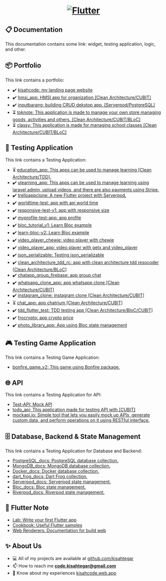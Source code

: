 <a href="https://flutter.dev/">
  <h1 align="center">
    <picture>
      <source media="(prefers-color-scheme: dark)" srcset="https://storage.googleapis.com/cms-storage-bucket/6e19fee6b47b36ca613f.png">
      <img alt="Flutter" src="https://storage.googleapis.com/cms-storage-bucket/c823e53b3a1a7b0d36a9.png">
    </picture>
  </h1>
</a>

## 📋 Documentation
This documentation contains some link: widget, testing application, logic, and other. 

## 📦 Portfolio
This link contains a portfolio:
- ✔️ [kisahcode: my landing page website](https://github.com/kisahtegar/kisahcode)
- ✔️ [hmsi_app: HMSI app for organization [Clean Architecture/CUBIT]](https://github.com/kisahtegar/hmsi_app)
- ✔️ [inputbarang: building CRUD dekstop app. [Serverpod/PostgreSQL]](https://github.com/kisahtegar/inputbarang)
- ⏳ [toknote: This application is made to manage your own store managing goods, activities and others. [Clean Architecture/CUBIT/BLoC]](https://github.com/kisahtegar/toknote)
- ⏳ [classy: This application is made for managing school classes [Clean Architecture/CUBIT/BLoC]](https://github.com/kisahtegar/classy)

<!-- 
## Widget
This link contains a widget.
- .. 
-->

## 🧪 Testing Application
This link contains a Testing Application:
- ⏳ [education_app: This apps can be used to manage learning [Clean Architecture/TDD].](https://github.com/kisahtegar/education_app)
- ✔️ [ulearning_app: This apps can be used to manage learning using laravel admin, upload videos, and there are also payments using Stripe.](https://github.com/kisahtegar/ulearning_app)
- ✔️ [trelloappclone: A new Flutter project with Serverpod.](https://github.com/kisahtegar/trelloappclone)
- ✔️ [worldtime-test: app with api world time](https://github.com/kisahtegar/worldtime-test)
- ✔️ [responsive-test-v1: app with responsive size](https://github.com/kisahtegar/responsive-test-v1)
- ✔️ [myprofile-test-app: app profile](https://github.com/kisahtegar/myprofile-test-app)
- ✔️ [bloc_tutorial_v1: Learn Bloc example](https://github.com/kisahtegar/bloc_tutorial_v1)
- ✔️ [learn-bloc-v2: Learn Bloc example](https://github.com/kisahtegar/learn-bloc-v2)
- ✔️ [video_player_chewie: video player with chewie](https://github.com/kisahtegar/video_player_chewie)
- ✔️ [video_player_app: video player with getx and video_player](https://github.com/kisahtegar/video_player_app)
- ✔️ [json_serializable: Testing json_serializable](https://github.com/kisahtegar/json_serializable)
- ✔️ [clean_architecture_tdd_rc: app with clean architecture tdd resocoder [Clean Architecture/BLoC]](https://github.com/kisahtegar/clean_architecture_tdd_rc)
- ✔️ [chatapp_group_firebase: app group chat](https://github.com/kisahtegar/chatapp_group_firebase)
- ✔️ [whatsapp_clone_app: app whatsapp clone [Clean Architecture/CUBIT]](https://github.com/kisahtegar/whatsapp_clone_app)
- ✔️ [instagram_clone: instagram clone [Clean Architecture/CUBIT]](https://github.com/kisahtegar/instagram_clone)
- ⏳ [chat_app: app chatrium [Clean Architecture/CUBIT]](https://github.com/kisahtegar/chat_app)
- ✔️ [tdd_flutter_test: TDD testing app [Clean Architecture/BloC/CUBIT]](https://github.com/kisahtegar/tdd_flutter_test)
- ✔️ [frocrypto: app crypto price](https://github.com/kisahtegar/frocrypto)
- ✔️ [photo_library_app: App using Bloc state management](https://github.com/kisahtegar/Bloc_docs/tree/main/demos/vandad_course/photo_library_app)

## 🎮 Testing Game Application
This link contains a Testing Game Application:
- [bonfire_game_v2: This game using Bonfire package.](https://github.com/kisahtegar/bonfire_game_v2)

## 🌐 API
This link contains a Testing Application for API:
- [Test-API: Mock API](https://github.com/kisahtegar/Test-API)
- [todo_api: This application made for testing API with [CUBIT]](https://github.com/kisahtegar/todo_api)
- [mockapi.io: Simple tool that lets you easily mock up APIs, generate custom data, and perform operations on it using RESTful interface.](mockapi.io)

## 🗄️ Database, Backend & State Management
This link contains a Testing Application for Database and Backend:
- [PostgreSQL_docs: PostgreSQL database collection.](https://github.com/kisahtegar/PostgreSQL_docs)
- [MongoDB_docs: MongoDB database collection.](https://github.com/kisahtegar/MongoDB_docs)
- [Docker_docs: Docker database collection.](https://github.com/kisahtegar/Docker_docs)
- [dart_frog_docs: Dart Frog collection.](https://github.com/kisahtegar/dart_frog_docs)
- [Serverpod_docs: Serverpod state management.](https://github.com/kisahtegar/Serverpod_docs)
- [Bloc_docs: Bloc state management.](https://github.com/kisahtegar/Bloc_docs)
- [Riverpod_docs: Riverpod state management.](https://github.com/kisahtegar/Riverpod_docs)

## 📝 Flutter Note
- [Lab: Write your first Flutter app](https://docs.flutter.dev/get-started/codelab)
- [Cookbook: Useful Flutter samples](https://docs.flutter.dev/cookbook)
- [Web Renderers: Documentation for build web](https://docs.flutter.dev/development/platform-integration/web/renderers)

## ✨ About Us
- 💻 All of my projects are available at [github.com/kisahtegar](https://github.com/kisahtegar)
- 📫 How to reach me **code.kisahtegar@gmail.com**
- 📄 Know about my experiences [kisahcode.web.app](https://kisahcode.web.app)
